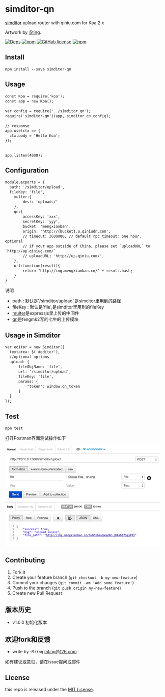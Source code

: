 # simditor-qn

[simditor](http://simditor.tower.im/) upload router with qiniu.com for Koa 2.x

Artwork by [i5ting](http://www.github.com/i5ting/).

[![Deps](https://david-dm.org/i5ting/simditor-qn.svg)](https://david-dm.org/i5ting/simditor-qn) 
[![npm](https://img.shields.io/npm/v/simditor-qn.svg)](https://www.npmjs.com/package/simditor-qn)
[![GitHub license](https://img.shields.io/badge/license-MIT-blue.svg)](https://raw.githubusercontent.com/i5ting/simditor-qn/master/LICENSE.md)
[![npm](https://img.shields.io/npm/dt/simditor-qn.svg)](https://www.npmjs.com/package/simditor-qn)


## Install

    npm install --save simditor-qn

## Usage 

```
const Koa = require('koa');
const app = new Koa();

var config = require('../simditor_qn');
require('simditor-qn')(app, simditor_qn_config);

// response
app.use(ctx => {
  ctx.body = 'Hello Koa';
});


app.listen(4000);
```

## Configuration

```
module.exports = {
  path: '/simditor/upload',
  fileKey: 'file',
	multer:{ 
	 	dest: 'uploads/' 
	},
	qn:{
		accessKey: 'xxx',
		secretKey: 'yyy',
		bucket: 'mengxiaoban',
		origin: 'http://{bucket}.u.qiniudn.com',
		// timeout: 3600000, // default rpc timeout: one hour, optional
		// if your app outside of China, please set `uploadURL` to `http://up.qiniug.com/`
		// uploadURL: 'http://up.qiniu.com/',
	},
	url:function(result){
		return "http://img.mengxiaoban.cn/" + result.hash;
	}
}
```

说明

- path    : 默认是'/simditor/upload',是simditor里用到的路径
- fileKey : 默认是'file',是simditor里用到的fileKey
- [multer](https://github.com/expressjs/multer)是expressjs里上传的中间件
- [qn](https://github.com/node-modules/qn)是fengmk2写的七牛的上传模块

## Usage in Simditor

```
var editor = new Simditor({
  textarea: $('#editor'),
  //optional options
  upload: {
      fileObjName: 'file',
      url: '/simditor/upload',
      fileKey: 'file',
      params: {
          "token": window.qn_token
      }
  }
});
```
  

## Test

```
npm test
```

打开Postman界面测试操作如下

![](img/test.png)

## Contributing

1. Fork it
2. Create your feature branch (`git checkout -b my-new-feature`)
3. Commit your changes (`git commit -am 'Add some feature'`)
4. Push to the branch (`git push origin my-new-feature`)
5. Create new Pull Request

## 版本历史

- v1.0.0 初始化版本

## 欢迎fork和反馈

- write by `i5ting` i5ting@126.com

如有建议或意见，请在issue提问或邮件

## License

this repo is released under the [MIT
License](http://www.opensource.org/licenses/MIT).
